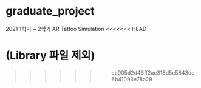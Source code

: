 # graduate_project
2021 1학기 ~ 2학기 AR Tattoo Simulation
<<<<<<< HEAD

(Library 파일 제외)
=======
>>>>>>> ea905d2d46ff2ac318d5c5843de6b41093e78a29
